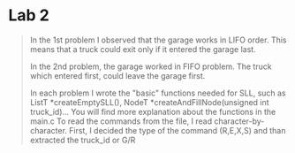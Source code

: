 # Lab 2

> In the 1st problem I observed that the garage works in LIFO order.
> This means that a truck could exit only if it entered the garage last.
> 
> In the 2nd problem, the garage worked in FIFO problem.
> The truck which entered first, could leave the garage first.
>
> In each problem I wrote the "basic" functions needed for SLL, such as ListT *createEmptySLL(), NodeT *createAndFillNode(unsigned int truck_id)...
> You will find more explanation about the functions in the main.c
> To read the commands from the file, I read character-by-character.
> First, I decided the type of the command (R,E,X,S) and than extracted the truck_id or G/R